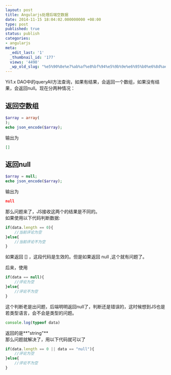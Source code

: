```yaml
---
layout: post
title: Angularjs处理后端空数据
date: 2014-11-15 18:04:02.000000000 +08:00
type: post
published: true
status: publish
categories:
- angularjs
meta:
  _edit_last: '1'
  _thumbnail_id: '177'
  views: '4498'
  _wp_old_slug: "%e5%90%8e%e7%ab%af%e8%bf%94%e5%9b%9e%e6%95%b0%e6%8d%ae%e4%b8%ba%e7%a9%ba%e7%9a%84%e5%a4%84%e7%90%86"
---
```

Yii1.x DAO中的queryAll方法查询，如果有结果，会返回一个数组，如果没有结果，会返回null。现在分两种情况：
## 返回空数组

```php
$array = array(
);
echo json_encode($array);
```

输出为

```json
[]
```

## 返回null

```php
$array = null;
echo json_encode($array);
```

输出为

```json
null
```

那么问题来了，JS接收这两个的结果是不同的。   
如果使用以下代码判断数据:
```javascript
if(data.length == 0){
    //当前评论为空
}else{
    //当前评论不为空
}
```

如果返回   []  ，这段代码是生效的。但是如果返回 null ,这个就有问题了。

后来，使用

```javascript
if(data == null){
    //评论为空
}else{
    //评论不为空
}
```

这个判断老是出问题，后端明明返回null了，判断还是错误的，这时候想到JS也是若类型语言，会不会是类型的问题。

```javascript
console.log(typeof data)
```

返回的是**"string"**   
那么问题就解决了，用以下代码就可以了

```javascript
if(data.length == 0 || data == "null"){
    //评论为空
}else{
    //评论不为空
}
```